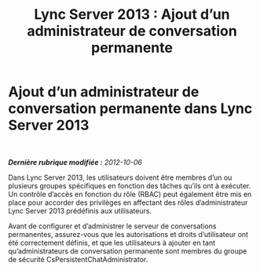 ﻿---
title: 'Lync Server 2013 : Ajout d’un administrateur de conversation permanente'
TOCTitle: Ajout d’un administrateur de conversation permanente
ms:assetid: c107eb20-4e58-4463-b4f9-63fb5b1d9534
ms:mtpsurl: https://technet.microsoft.com/fr-fr/library/JJ205230(v=OCS.15)
ms:contentKeyID: 49298721
ms.date: 05/20/2016
mtps_version: v=OCS.15
ms.translationtype: HT
---

# Ajout d’un administrateur de conversation permanente dans Lync Server 2013

 

_**Dernière rubrique modifiée :** 2012-10-06_

Dans Lync Server 2013, les utilisateurs doivent être membres d’un ou plusieurs groupes spécifiques en fonction des tâches qu’ils ont à exécuter. Un contrôle d’accès en fonction du rôle (RBAC) peut également être mis en place pour accorder des privilèges en affectant des rôles d’administrateur Lync Server 2013 prédéfinis aux utilisateurs.

Avant de configurer et d’administrer le serveur de conversations permanentes, assurez-vous que les autorisations et droits d’utilisateur ont été correctement définis, et que les utilisateurs à ajouter en tant qu’administrateurs de conversation permanente sont membres du groupe de sécurité CsPersistentChatAdministrator.

